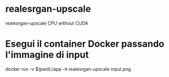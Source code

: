# realesrgan-upscale
realesrgan-upscale CPU without CUDA

# Esegui il container Docker passando l'immagine di input
docker run -v $(pwd):/app -it realesrgan-upscale input.png
